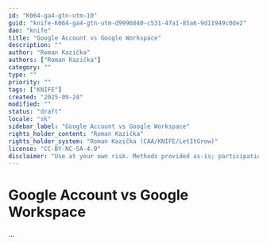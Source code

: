 ```yaml
---
id: "K064-ga4-gtn-utm-10"
guid: "knife-K064-ga4-gtn-utm-d9996840-c531-47a1-85a6-9d11949c0de2"
dao: "knife"
title: "Google Account vs Google Workspace"
description: ""
author: "Roman Kazička"
authors: ["Roman Kazička"]
category: ""
type: ""
priority: ""
tags: ["KNIFE"]
created: "2025-09-24"
modified: ""
status: "draft"
locale: "sk"
sidebar_label: "Google Account vs Google Workspace"
rights_holder_content: "Roman Kazička"
rights_holder_system: "Roman Kazička (CAA/KNIFE/LetItGrow)"
license: "CC-BY-NC-SA-4.0"
disclaimer: "Use at your own risk. Methods provided as-is; participation is voluntary and context-aware."
---
```

# Google Account vs Google Workspace

...
